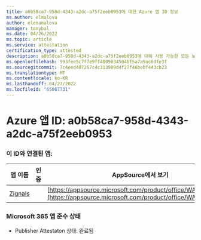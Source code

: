 ```yaml
---
title: a0b58ca7-958d-4343-a2dc-a75f2eeb0953에 대한 Azure 앱 ID 정보
ms.author: elmalova
author: elenamalova
manager: tonybal
ms.date: 04/26/2022
ms.topic: article
ms.service: attestation
certification_type: attested
description: a0b58ca7-958d-4343-a2dc-a75f2eeb0953에 대해 사용 가능한 모든 보안 및 규정 준수 정보입니다.
ms.openlocfilehash: 993fee5c7f7e9ff4009034504bf5a7a9ac6dfe3f
ms.sourcegitcommit: 7c4eed407267c4c313909d4f27f46bebf443cb23
ms.translationtype: MT
ms.contentlocale: ko-KR
ms.lasthandoff: 04/27/2022
ms.locfileid: "65067731"
---
```

# <a name="azure-app-id-a0b58ca7-958d-4343-a2dc-a75f2eeb0953"></a>Azure 앱 ID: a0b58ca7-958d-4343-a2dc-a75f2eeb0953


### <a name="apps-associated-with-this-id"></a>이 ID와 연결된 앱:
| **앱 이름** | **인증** | **AppSource에서 보기** |
|--------------|---------------|-----------------------|
| [Zignals](../forward/WA200003201.md) |  | [https://appsource.microsoft.com/product/office/WA200003201](https://appsource.microsoft.com/product/office/WA200003201) |

### <a name="microsoft-365-app-compliance-status"></a>Microsoft 365 앱 준수 상태
- Publisher Attestaton 상태: 완료됨
